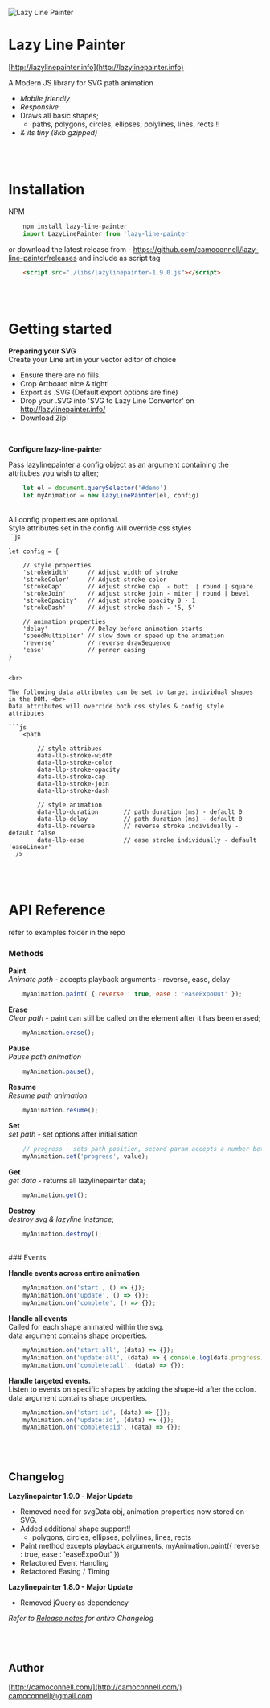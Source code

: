 ![Lazy Line Painter](http://lazylinepainter.info/banner.png)

Lazy Line Painter
=================
[http://lazylinepainter.info](http://lazylinepainter.info)

A Modern JS library for SVG path animation
- *Mobile friendly*
- *Responsive*
- Draws all basic shapes;
  - paths, polygons, circles, ellipses, polylines, lines, rects !!
- *& its tiny (8kb gzipped)*

<br><br>

# Installation
NPM
```js
	npm install lazy-line-painter
	import LazyLinePainter from 'lazy-line-painter'
```

or download the latest release from - https://github.com/camoconnell/lazy-line-painter/releases
and include as script tag 
```html
	<script src="./libs/lazylinepainter-1.9.0.js"></script>
```
<br><br>

# Getting started 


**Preparing your SVG** <br>
Create your Line art in your vector editor of choice
- Ensure there are no fills.
- Crop Artboard nice & tight!
- Export as .SVG (Default export options are fine)
- Drop your .SVG into 'SVG to Lazy Line Convertor' on http://lazylinepainter.info/
- Download Zip!

<br>

**Configure lazy-line-painter**

Pass lazylinepainter a config object as an argument containing the attritubes you wish to alter;

```js
	let el = document.querySelector('#demo') 
	let myAnimation = new LazyLinePainter(el, config)
```
<br>
All config properties are optional.
<br>
Style attributes set in the config will override css styles
<br>
```js

	let config = {

		// style properties
		'strokeWidth'     // Adjust width of stroke
		'strokeColor'     // Adjust stroke color
		'strokeCap'       // Adjust stroke cap  - butt  | round | square
		'strokeJoin'      // Adjust stroke join - miter | round | bevel
		'strokeOpacity'   // Adjust stroke opacity 0 - 1
		'strokeDash'      // Adjust stroke dash - '5, 5'

		// animation properties
		'delay'           // Delay before animation starts
		'speedMultiplier' // slow down or speed up the animation
		'reverse'         // reverse drawSequence
		'ease'            // penner easing
	}
```

<br>

The following data attributes can be set to target individual shapes in the DOM. <br>
Data attributes will override both css styles & config style attributes

```js
	<path

		// style attribues
		data-llp-stroke-width
		data-llp-stroke-color
		data-llp-stroke-opacity
		data-llp-stroke-cap
		data-llp-stroke-join 
		data-llp-stroke-dash
	    
		// style animation
		data-llp-duration       // path duration (ms) - default 0
		data-llp-delay         	// path duration (ms) - default 0
		data-llp-reverse       	// reverse stroke individually - default false
		data-llp-ease			// ease stroke individually - default 'easeLinear'
  />
```
<br><br>
# API Reference
refer to examples folder in the repo
<br>
### Methods

**Paint**<br>
*Animate path* - accepts playback arguments - reverse, ease, delay
```js
	myAnimation.paint( { reverse : true, ease : 'easeExpoOut' });
```

**Erase**<br>
*Clear path* - paint can still be called on the element after it has been erased;
```js
	myAnimation.erase();
```

**Pause**<br>
*Pause path animation*
```js
	myAnimation.pause();
```

**Resume**<br>
*Resume path animation*
```js
	myAnimation.resume();
```

**Set**<br>
*set path* - set options after initialisation 
```js
	// progress - sets path position, second param accepts a number between 0 - 1
	myAnimation.set('progress', value);
```

**Get**<br>
*get data* - returns all lazylinepainter data;
```js
	myAnimation.get();
```

**Destroy**<br>
*destroy svg & lazyline instance*;
```js
	myAnimation.destroy();
```
<br>
### Events

**Handle events across entire animation**
```js
	myAnimation.on('start', () => {});
	myAnimation.on('update', () => {});
	myAnimation.on('complete', () => {});
```

**Handle all events** <br>
Called for each shape animated within the svg.<br>
data argument contains shape properties.
```js
	myAnimation.on('start:all', (data) => {});
	myAnimation.on('update:all', (data) => { console.log(data.progress); // [0-1] });
	myAnimation.on('complete:all', (data) => {});
```

**Handle targeted events.**<br>
Listen to events on specific shapes by adding the shape-id after the colon.<br>
data argument contains shape properties.
```js
	myAnimation.on('start:id', (data) => {});
	myAnimation.on('update:id', (data) => {});
	myAnimation.on('complete:id', (data) => {});
```
<br><br>
## Changelog

**Lazylinepainter 1.9.0 - Major Update**
- Removed need for svgData obj, animation properties now stored on SVG.
- Added additional shape support!! 
  - polygons, circles, ellipses, polylines, lines, rects
- Paint method excepts playback arguments, myAnimation.paint({ reverse : true, ease : 'easeExpoOut' })
- Refactored Event Handling
- Refactored Easing / Timing

**Lazylinepainter 1.8.0 - Major Update**
- Removed jQuery as dependency


*Refer to [Release notes](https://github.com/camoconnell/lazy-line-painter/releases) for entire Changelog*

<br><br>

## Author
[http://camoconnell.com/](http://camoconnell.com/)
camoconnell@gmail.com